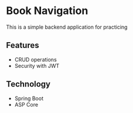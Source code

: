 # Book Navigation

This is a simple backend application for practicing

## Features

- CRUD operations
- Security with JWT

## Technology

- Spring Boot
- ASP Core
